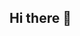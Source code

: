 ## Hi there 👋

<!--
**SerumYouNeed/SerumYouNeed** is a ✨ _special_ ✨ repository because its `README.md` (this file) appears on your GitHub profile.

Here are some ideas to get you started:

- 🔭 I’m currently working on super useful web app for every gym lover. Stay in touch :)
- 🌱 I am acquiring new skills in the data engineering field.
